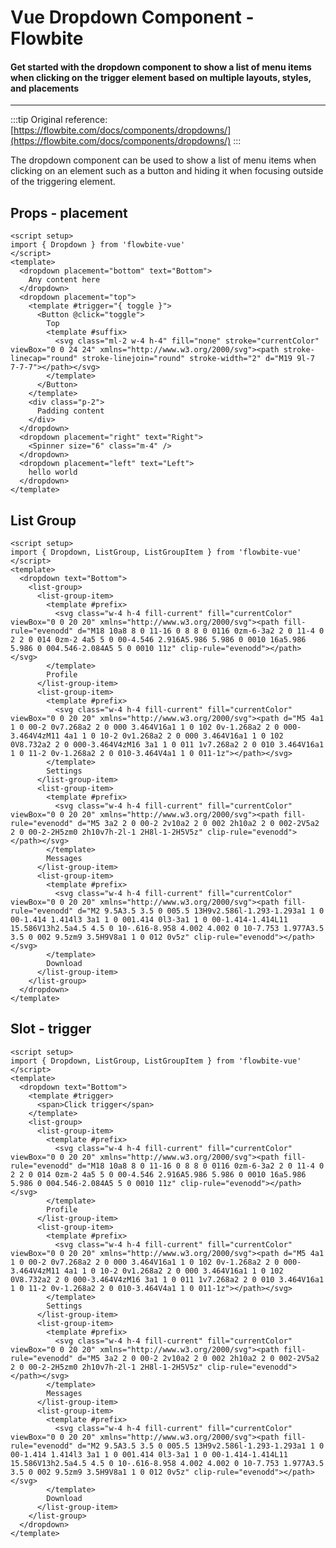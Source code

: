 <script setup>
import DropdownPlacementExample from './examples/DropdownPlacementExample.vue';
import DropdownListGroupExample from './examples/DropdownListGroupExample.vue';
import DropdownTriggerExample from './examples/DropdownTriggerExample.vue';
</script>

# Vue Dropdown Component - Flowbite

#### Get started with the dropdown component to show a list of menu items when clicking on the trigger element based on multiple layouts, styles, and placements

---

:::tip
Original reference: [https://flowbite.com/docs/components/dropdowns/](https://flowbite.com/docs/components/dropdowns/)
:::

The dropdown component can be used to show a list of menu items when clicking on an element such as a button and hiding it when focusing outside of the triggering element.


## Props - placement

```vue
<script setup>
import { Dropdown } from 'flowbite-vue'
</script>
<template>
  <dropdown placement="bottom" text="Bottom">
    Any content here
  </dropdown>
  <dropdown placement="top">
    <template #trigger="{ toggle }">
      <Button @click="toggle">
        Top
        <template #suffix>
          <svg class="ml-2 w-4 h-4" fill="none" stroke="currentColor" viewBox="0 0 24 24" xmlns="http://www.w3.org/2000/svg"><path stroke-linecap="round" stroke-linejoin="round" stroke-width="2" d="M19 9l-7 7-7-7"></path></svg>
        </template>
      </Button>
    </template>
    <div class="p-2">
      Padding content
    </div>
  </dropdown>
  <dropdown placement="right" text="Right">
    <Spinner size="6" class="m-4" />
  </dropdown>
  <dropdown placement="left" text="Left">
    hello world
  </dropdown>
</template>
```

<DropdownPlacementExample />


## List Group

```vue
<script setup>
import { Dropdown, ListGroup, ListGroupItem } from 'flowbite-vue'
</script>
<template>
  <dropdown text="Bottom">
    <list-group>
      <list-group-item>
        <template #prefix>
          <svg class="w-4 h-4 fill-current" fill="currentColor" viewBox="0 0 20 20" xmlns="http://www.w3.org/2000/svg"><path fill-rule="evenodd" d="M18 10a8 8 0 11-16 0 8 8 0 0116 0zm-6-3a2 2 0 11-4 0 2 2 0 014 0zm-2 4a5 5 0 00-4.546 2.916A5.986 5.986 0 0010 16a5.986 5.986 0 004.546-2.084A5 5 0 0010 11z" clip-rule="evenodd"></path></svg>
        </template>
        Profile
      </list-group-item>
      <list-group-item>
        <template #prefix>
          <svg class="w-4 h-4 fill-current" fill="currentColor" viewBox="0 0 20 20" xmlns="http://www.w3.org/2000/svg"><path d="M5 4a1 1 0 00-2 0v7.268a2 2 0 000 3.464V16a1 1 0 102 0v-1.268a2 2 0 000-3.464V4zM11 4a1 1 0 10-2 0v1.268a2 2 0 000 3.464V16a1 1 0 102 0V8.732a2 2 0 000-3.464V4zM16 3a1 1 0 011 1v7.268a2 2 0 010 3.464V16a1 1 0 11-2 0v-1.268a2 2 0 010-3.464V4a1 1 0 011-1z"></path></svg>
        </template>
        Settings
      </list-group-item>
      <list-group-item>
        <template #prefix>
          <svg class="w-4 h-4 fill-current" fill="currentColor" viewBox="0 0 20 20" xmlns="http://www.w3.org/2000/svg"><path fill-rule="evenodd" d="M5 3a2 2 0 00-2 2v10a2 2 0 002 2h10a2 2 0 002-2V5a2 2 0 00-2-2H5zm0 2h10v7h-2l-1 2H8l-1-2H5V5z" clip-rule="evenodd"></path></svg>
        </template>
        Messages
      </list-group-item>
      <list-group-item>
        <template #prefix>
          <svg class="w-4 h-4 fill-current" fill="currentColor" viewBox="0 0 20 20" xmlns="http://www.w3.org/2000/svg"><path fill-rule="evenodd" d="M2 9.5A3.5 3.5 0 005.5 13H9v2.586l-1.293-1.293a1 1 0 00-1.414 1.414l3 3a1 1 0 001.414 0l3-3a1 1 0 00-1.414-1.414L11 15.586V13h2.5a4.5 4.5 0 10-.616-8.958 4.002 4.002 0 10-7.753 1.977A3.5 3.5 0 002 9.5zm9 3.5H9V8a1 1 0 012 0v5z" clip-rule="evenodd"></path></svg>
        </template>
        Download
      </list-group-item>
    </list-group>
  </dropdown>
</template>
```

<DropdownListGroupExample />

## Slot - trigger

```vue
<script setup>
import { Dropdown, ListGroup, ListGroupItem } from 'flowbite-vue'
</script>
<template>
  <dropdown text="Bottom">
    <template #trigger>
      <span>Click trigger</span>
    </template>
    <list-group>
      <list-group-item>
        <template #prefix>
          <svg class="w-4 h-4 fill-current" fill="currentColor" viewBox="0 0 20 20" xmlns="http://www.w3.org/2000/svg"><path fill-rule="evenodd" d="M18 10a8 8 0 11-16 0 8 8 0 0116 0zm-6-3a2 2 0 11-4 0 2 2 0 014 0zm-2 4a5 5 0 00-4.546 2.916A5.986 5.986 0 0010 16a5.986 5.986 0 004.546-2.084A5 5 0 0010 11z" clip-rule="evenodd"></path></svg>
        </template>
        Profile
      </list-group-item>
      <list-group-item>
        <template #prefix>
          <svg class="w-4 h-4 fill-current" fill="currentColor" viewBox="0 0 20 20" xmlns="http://www.w3.org/2000/svg"><path d="M5 4a1 1 0 00-2 0v7.268a2 2 0 000 3.464V16a1 1 0 102 0v-1.268a2 2 0 000-3.464V4zM11 4a1 1 0 10-2 0v1.268a2 2 0 000 3.464V16a1 1 0 102 0V8.732a2 2 0 000-3.464V4zM16 3a1 1 0 011 1v7.268a2 2 0 010 3.464V16a1 1 0 11-2 0v-1.268a2 2 0 010-3.464V4a1 1 0 011-1z"></path></svg>
        </template>
        Settings
      </list-group-item>
      <list-group-item>
        <template #prefix>
          <svg class="w-4 h-4 fill-current" fill="currentColor" viewBox="0 0 20 20" xmlns="http://www.w3.org/2000/svg"><path fill-rule="evenodd" d="M5 3a2 2 0 00-2 2v10a2 2 0 002 2h10a2 2 0 002-2V5a2 2 0 00-2-2H5zm0 2h10v7h-2l-1 2H8l-1-2H5V5z" clip-rule="evenodd"></path></svg>
        </template>
        Messages
      </list-group-item>
      <list-group-item>
        <template #prefix>
          <svg class="w-4 h-4 fill-current" fill="currentColor" viewBox="0 0 20 20" xmlns="http://www.w3.org/2000/svg"><path fill-rule="evenodd" d="M2 9.5A3.5 3.5 0 005.5 13H9v2.586l-1.293-1.293a1 1 0 00-1.414 1.414l3 3a1 1 0 001.414 0l3-3a1 1 0 00-1.414-1.414L11 15.586V13h2.5a4.5 4.5 0 10-.616-8.958 4.002 4.002 0 10-7.753 1.977A3.5 3.5 0 002 9.5zm9 3.5H9V8a1 1 0 012 0v5z" clip-rule="evenodd"></path></svg>
        </template>
        Download
      </list-group-item>
    </list-group>
  </dropdown>
</template>
```


<DropdownTriggerExample />
